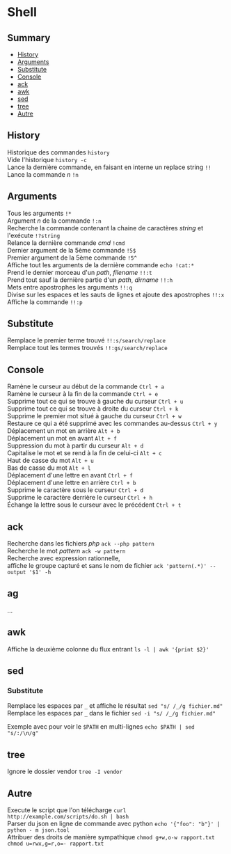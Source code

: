 # Shell

## Summary
- [History](#History)
- [Arguments](#Arguments)
- [Substitute](#Substitute)
- [Console](#Console)
- [ack](#ack)
- [awk](#awk)
- [sed](#sed)
- [tree](#tree)
- [Autre](#Autre)

## History

Historique des commandes `history`  
Vide l'historique `history -c`  
Lance la dernière commande, en faisant en interne un replace string `!!`  
Lance la commande _n_ `!n`

## Arguments
Tous les arguments `!*`  
Argument _n_ de la commande `!:n`  
Recherche la commande contenant la chaine de caractères _string_ et l'exécute `!?string`  
Relance la dernière commande _cmd_ `!cmd`  
Dernier argument de la 5ème commande `!5$`  
Premier argument de la 5ème commande `!5^`  
Affiche tout les arguments de la dernière commande `echo !cat:*`  
Prend le dernier morceau d'un _path_, _filename_ `!!:t`  
Prend tout sauf la dernière partie d'un _path_, _dirname_ `!!:h`  
Mets entre apostrophes les arguments `!!:q`  
Divise sur les espaces et les sauts de lignes et ajoute des apostrophes `!!:x`  
Affiche la commande `!!:p`

## Substitute
Remplace le premier terme trouvé `!!:s/search/replace`  
Remplace tout les termes trouvés `!!:gs/search/replace`

## Console
Ramène le curseur au début de la commande `Ctrl + a`  
Ramène le curseur à la fin de la commande `Ctrl + e`  
Supprime tout ce qui se trouve à gauche du curseur `Ctrl + u`  
Supprime tout ce qui se trouve à droite du curseur `Ctrl + k`  
Supprime le premier mot situé à gauche du curseur `Ctrl + w`  
Restaure ce qui a été supprimé avec les commandes au-dessus `Ctrl + y`  
Déplacement un mot en arrière `Alt + b`  
Déplacement un mot en avant `Alt + f`  
Suppression du mot à partir du curseur `Alt + d`  
Capitalise le mot et se rend à la fin de celui-ci `Alt + c`  
Haut de casse du mot `Alt + u`  
Bas de casse du mot `Alt + l`  
Déplacement d'une lettre en avant `Ctrl + f`  
Déplacement d'une lettre en arrière `Ctrl + b`  
Supprime le caractère sous le curseur `Ctrl + d`  
Supprime le caractère derrière le curseur `Ctrl + h`  
Échange la lettre sous le curseur avec le précédent `Ctrl + t`

## ack
Recherche dans les fichiers _php_ `ack --php pattern`  
Recherche le mot _pattern_ `ack -w pattern`  
Recherche avec expression rationnelle,  
affiche le groupe capturé et sans le nom de fichier `ack 'pattern(.*)' --output '$1' -h` 

## ag
…

## awk
Affiche la deuxième colonne du flux entrant `ls -l | awk '{print $2}'` 

## sed
### Substitute
Remplace les espaces par `_` et affiche le résultat `sed "s/ /_/g fichier.md"`  
Remplace les espaces par `_` dans le fichier `sed -i "s/ /_/g fichier.md"`

Exemple avec pour voir le `$PATH` en multi-lignes
`echo $PATH | sed "s/:/\n/g"`

## tree
Ignore le dossier vendor `tree -I vendor`

## Autre
Execute le script que l'on télécharge `curl http://example.com/scripts/do.sh | bash`  
Parser du json en ligne de commande avec python `echo '{"foo": "b"}' | python - m json.tool`  
Attribuer des droits de manière sympathique `chmod g+w,o-w rapport.txt chmod u=rwx,g=r,o=- rapport.txt`
